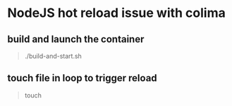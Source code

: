 # NodeJS hot reload issue with colima

## build and launch the container
> ./build-and-start.sh

## touch file in loop to trigger reload
> touch
